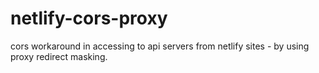 # netlify-cors-proxy
cors  workaround in accessing to api servers from netlify sites - by using proxy redirect masking.
